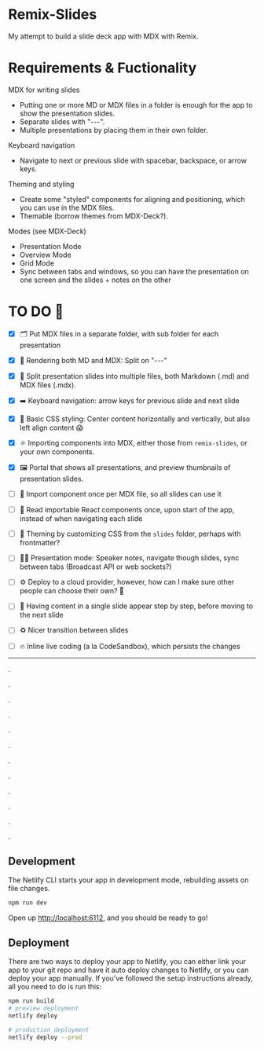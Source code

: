# Remix-Slides

My attempt to build a slide deck app with MDX with Remix.

# Requirements & Fuctionality

MDX for writing slides

- Putting one or more MD or MDX files in a folder is enough for the app to show the presentation slides.
- Separate slides with "---".
- Multiple presentations by placing them in their own folder.

Keyboard navigation

- Navigate to next or previous slide with spacebar, backspace, or arrow keys.

Theming and styling

- Create some "styled" components for aligning and positioning, which you can use in the MDX files.
- Themable (borrow themes from MDX-Deck?).

Modes (see MDX-Deck)

- Presentation Mode
- Overview Mode
- Grid Mode
- Sync between tabs and windows, so you can have the presentation on one screen and the slides + notes on the other

# TO DO 🧪

- [x] 🗂 Put MDX files in a separate folder, with sub folder for each presentation

- [x] 📄 Rendering both MD and MDX: Split on "---"

- [x] 📃 Split presentation slides into multiple files, both Markdown (.md) and MDX files (.mdx).

- [x] ➡️ Keyboard navigation: arrow keys for previous slide and next slide

- [x] 💅 Basic CSS styling: Center content horizontally and vertically, but also left align content 😱

- [x] ⚛️ Importing components into MDX, either those from `remix-slides`, or your own components.

- [x] 🖼 Portal that shows all presentations, and preview thumbnails of presentation slides.

- [ ] 🐞 Import component once per MDX file, so all slides can use it

- [ ] 🐞 Read importable React components once, upon start of the app, instead of when navigating each slide

- [ ] 🎡 Theming by customizing CSS from the `slides` folder, perhaps with frontmatter?

- [ ] 👩‍🏫 Presentation mode: Speaker notes, navigate though slides, sync between tabs (Broadcast API or web sockets?)

- [ ] ⚙️ Deploy to a cloud provider, however, how can I make sure other people can choose their own? 🤔

- [ ] 🔁 Having content in a single slide appear step by step, before moving to the next slide

- [ ] ♻️ Nicer transition between slides

- [ ] 🔥 Inline live coding (a la CodeSandbox), which persists the changes

---

.

.

.

.

.

.

.

.

.

.

.

.

## Development

The Netlify CLI starts your app in development mode, rebuilding assets on file changes.

```sh
npm run dev
```

Open up [http://localhost:6112](http://localhost:6112), and you should be ready to go!

## Deployment

There are two ways to deploy your app to Netlify, you can either link your app to your git repo and have it auto deploy changes to Netlify, or you can deploy your app manually. If you've followed the setup instructions already, all you need to do is run this:

```sh
npm run build
# preview deployment
netlify deploy

# production deployment
netlify deploy --prod
```
